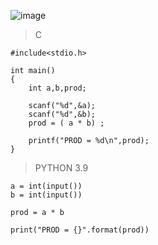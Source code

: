 ![image](https://github.com/lufffe/Beecrowd/assets/90646635/34e9df1d-60c6-493b-aa0d-1ec96d73d385)

>C
    
    #include<stdio.h>

    int main()
    {
        int a,b,prod;

        scanf("%d",&a);
        scanf("%d",&b);
        prod = ( a * b) ;

        printf("PROD = %d\n",prod);
    }

>PYTHON 3.9

    a = int(input())
    b = int(input())
    
    prod = a * b

    print("PROD = {}".format(prod))
